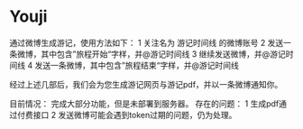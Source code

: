 Youji
=====

通过微博生成游记，使用方法如下：
1 关注名为 游记时间线 的微博账号
2 发送一条微博，其中包含”旅程开始“字样，并@游记时间线
3 继续发送微博，并@游记时间线
4 发送一条微博，其中包含”旅程结束“字样，并@游记时间线

经过上述几部后，我们会为您生成游记网页与游记pdf，并以一条微博通知你。

目前情况：
完成大部分功能，但是未部署到服务器。
存在的问题：
1 生成pdf通过付费接口
2 发送微博可能会遇到token过期的问题，仍为处理。
